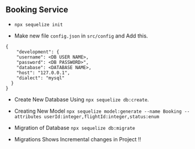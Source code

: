 ## Booking Service

- `npx sequelize init`

- Make new file `config.json` in `src/config` and Add this.
```
{
    "development": {
    "username": <DB USER NAME>,
    "password": <DB PASSWORD>",
    "database": <DATABASE NAME>,
    "host": "127.0.0.1",
    "dialect": "mysql"
  }
}
```

- Create New Database Using `npx sequelize db:create`.

- Creating New Model
`npx sequelize model:generate --name Booking --attributes userId:integer,flightId:integer,status:enum `

- Migration of Database
`npx sequelize db:migrate`

- Migrations Shows Incremental changes in Project !!
